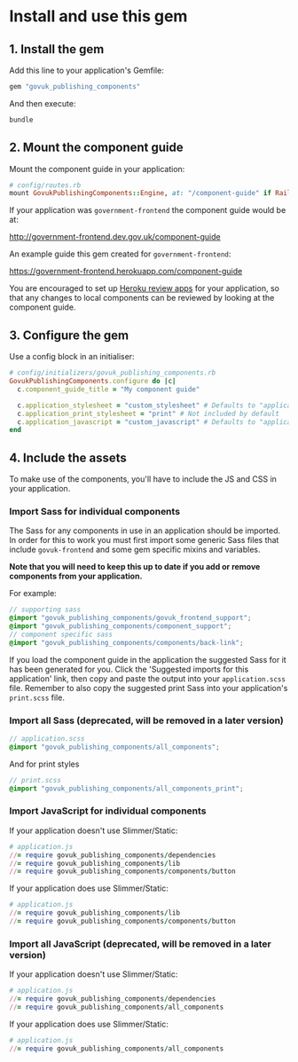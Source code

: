 # Install and use this gem

## 1. Install the gem

Add this line to your application's Gemfile:

```ruby
gem "govuk_publishing_components"
```

And then execute:
```sh
bundle
```

## 2. Mount the component guide

Mount the component guide in your application:

```ruby
# config/routes.rb
mount GovukPublishingComponents::Engine, at: "/component-guide" if Rails.env.development?
```

If your application was `government-frontend` the component guide would be at:

http://government-frontend.dev.gov.uk/component-guide

An example guide this gem created for `government-frontend`:

https://government-frontend.herokuapp.com/component-guide

You are encouraged to set up [Heroku review apps](https://docs.publishing.service.gov.uk/manual/review-apps.html) for your application, so that any changes to local components can be reviewed by looking at the component guide.

## 3. Configure the gem

Use a config block in an initialiser:

```ruby
# config/initializers/govuk_publishing_components.rb
GovukPublishingComponents.configure do |c|
  c.component_guide_title = "My component guide"

  c.application_stylesheet = "custom_stylesheet" # Defaults to "application"
  c.application_print_stylesheet = "print" # Not included by default
  c.application_javascript = "custom_javascript" # Defaults to "application"
end
```

## 4. Include the assets

To make use of the components, you'll have to include the JS and CSS in your application.

### Import Sass for individual components

The Sass for any components in use in an application should be imported. In order for this to work you must first import some generic Sass files that include `govuk-frontend` and some gem specific mixins and variables.

**Note that you will need to keep this up to date if you add or remove components from your application.**

For example:

```scss
// supporting sass
@import "govuk_publishing_components/govuk_frontend_support";
@import "govuk_publishing_components/component_support";
// component specific sass
@import "govuk_publishing_components/components/back-link";
```

If you load the component guide in the application the suggested Sass for it has been generated for you. Click the 'Suggested imports for this application' link, then copy and paste the output into your `application.scss` file. Remember to also copy the suggested print Sass into your application's `print.scss` file.

### Import all Sass (deprecated, will be removed in a later version)

```scss
// application.scss
@import "govuk_publishing_components/all_components";
```

And for print styles

```scss
// print.scss
@import "govuk_publishing_components/all_components_print";
```

### Import JavaScript for individual components

If your application doesn't use Slimmer/Static:

```ruby
# application.js
//= require govuk_publishing_components/dependencies
//= require govuk_publishing_components/lib
//= require govuk_publishing_components/components/button
```

If your application does use Slimmer/Static:

```ruby
# application.js
//= require govuk_publishing_components/lib
//= require govuk_publishing_components/components/button
```

### Import all JavaScript (deprecated, will be removed in a later version)

If your application doesn't use Slimmer/Static:

```ruby
# application.js
//= require govuk_publishing_components/dependencies
//= require govuk_publishing_components/all_components
```

If your application does use Slimmer/Static:

```ruby
# application.js
//= require govuk_publishing_components/all_components
```
